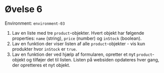# Øvelse 6

Environment: `environment-03`

1. Lav en liste med tre `product`-objekter. Hvert objekt har følgende properties: `name` (string), `price` (number) og `inStock` (boolean).
2. Lav en funktion der viser listen af alle `product`-objekter - vis kun produkter hvor `inStock` er `true`.
3. Lav en funktion der ved hjælp af formularen, opretter et nyt `product`-objekt og tilføjer det til listen. Listen på websiden opdateres hver gang, der opretteres et nyt objekt.
